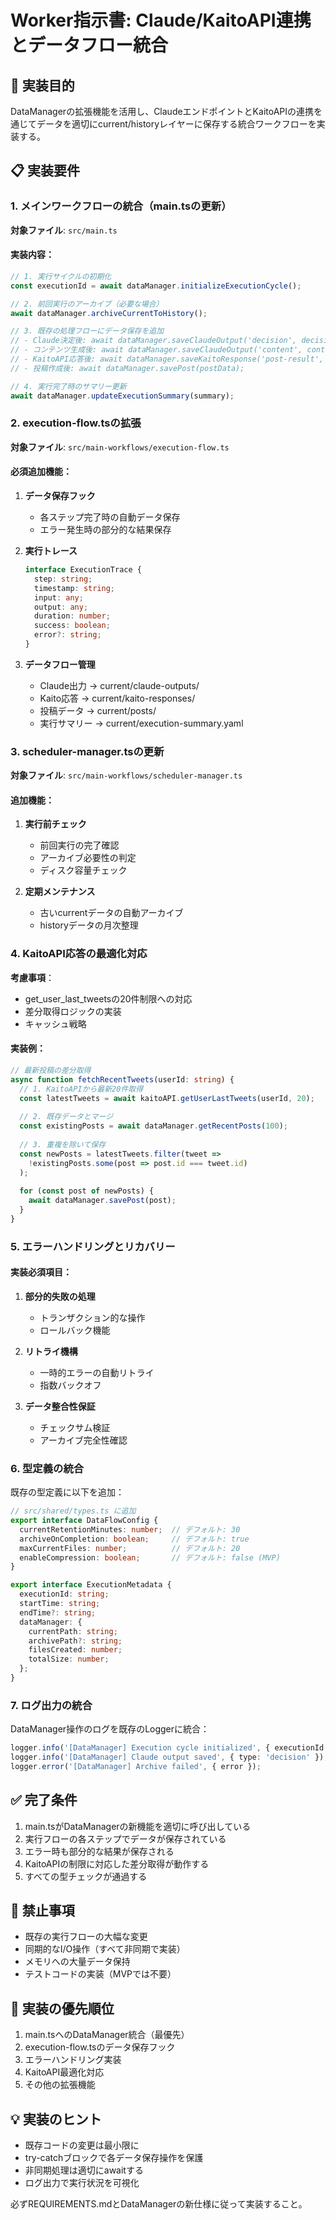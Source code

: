 # Worker指示書: Claude/KaitoAPI連携とデータフロー統合

## 🎯 実装目的
DataManagerの拡張機能を活用し、ClaudeエンドポイントとKaitoAPIの連携を通じてデータを適切にcurrent/historyレイヤーに保存する統合ワークフローを実装する。

## 📋 実装要件

### 1. メインワークフローの統合（main.tsの更新）

**対象ファイル**: `src/main.ts`

#### 実装内容：
```typescript
// 1. 実行サイクルの初期化
const executionId = await dataManager.initializeExecutionCycle();

// 2. 前回実行のアーカイブ（必要な場合）
await dataManager.archiveCurrentToHistory();

// 3. 既存の処理フローにデータ保存を追加
// - Claude決定後: await dataManager.saveClaudeOutput('decision', decision);
// - コンテンツ生成後: await dataManager.saveClaudeOutput('content', content);
// - KaitoAPI応答後: await dataManager.saveKaitoResponse('post-result', result);
// - 投稿作成後: await dataManager.savePost(postData);

// 4. 実行完了時のサマリー更新
await dataManager.updateExecutionSummary(summary);
```

### 2. execution-flow.tsの拡張

**対象ファイル**: `src/main-workflows/execution-flow.ts`

#### 必須追加機能：
1. **データ保存フック**
   - 各ステップ完了時の自動データ保存
   - エラー発生時の部分的な結果保存

2. **実行トレース**
   ```typescript
   interface ExecutionTrace {
     step: string;
     timestamp: string;
     input: any;
     output: any;
     duration: number;
     success: boolean;
     error?: string;
   }
   ```

3. **データフロー管理**
   - Claude出力 → current/claude-outputs/
   - Kaito応答 → current/kaito-responses/
   - 投稿データ → current/posts/
   - 実行サマリー → current/execution-summary.yaml

### 3. scheduler-manager.tsの更新

**対象ファイル**: `src/main-workflows/scheduler-manager.ts`

#### 追加機能：
1. **実行前チェック**
   - 前回実行の完了確認
   - アーカイブ必要性の判定
   - ディスク容量チェック

2. **定期メンテナンス**
   - 古いcurrentデータの自動アーカイブ
   - historyデータの月次整理

### 4. KaitoAPI応答の最適化対応

**考慮事項**：
- get_user_last_tweetsの20件制限への対応
- 差分取得ロジックの実装
- キャッシュ戦略

#### 実装例：
```typescript
// 最新投稿の差分取得
async function fetchRecentTweets(userId: string) {
  // 1. KaitoAPIから最新20件取得
  const latestTweets = await kaitoAPI.getUserLastTweets(userId, 20);
  
  // 2. 既存データとマージ
  const existingPosts = await dataManager.getRecentPosts(100);
  
  // 3. 重複を除いて保存
  const newPosts = latestTweets.filter(tweet => 
    !existingPosts.some(post => post.id === tweet.id)
  );
  
  for (const post of newPosts) {
    await dataManager.savePost(post);
  }
}
```

### 5. エラーハンドリングとリカバリー

#### 実装必須項目：
1. **部分的失敗の処理**
   - トランザクション的な操作
   - ロールバック機能

2. **リトライ機構**
   - 一時的エラーの自動リトライ
   - 指数バックオフ

3. **データ整合性保証**
   - チェックサム検証
   - アーカイブ完全性確認

### 6. 型定義の統合

既存の型定義に以下を追加：
```typescript
// src/shared/types.ts に追加
export interface DataFlowConfig {
  currentRetentionMinutes: number;  // デフォルト: 30
  archiveOnCompletion: boolean;     // デフォルト: true
  maxCurrentFiles: number;          // デフォルト: 20
  enableCompression: boolean;       // デフォルト: false (MVP)
}

export interface ExecutionMetadata {
  executionId: string;
  startTime: string;
  endTime?: string;
  dataManager: {
    currentPath: string;
    archivePath?: string;
    filesCreated: number;
    totalSize: number;
  };
}
```

### 7. ログ出力の統合

DataManager操作のログを既存のLoggerに統合：
```typescript
logger.info('[DataManager] Execution cycle initialized', { executionId });
logger.info('[DataManager] Claude output saved', { type: 'decision' });
logger.error('[DataManager] Archive failed', { error });
```

## ✅ 完了条件

1. main.tsがDataManagerの新機能を適切に呼び出している
2. 実行フローの各ステップでデータが保存されている
3. エラー時も部分的な結果が保存される
4. KaitoAPIの制限に対応した差分取得が動作する
5. すべての型チェックが通過する

## 🚫 禁止事項

- 既存の実行フローの大幅な変更
- 同期的なI/O操作（すべて非同期で実装）
- メモリへの大量データ保持
- テストコードの実装（MVPでは不要）

## 📝 実装の優先順位

1. main.tsへのDataManager統合（最優先）
2. execution-flow.tsのデータ保存フック
3. エラーハンドリング実装
4. KaitoAPI最適化対応
5. その他の拡張機能

## 💡 実装のヒント

- 既存コードの変更は最小限に
- try-catchブロックで各データ保存操作を保護
- 非同期処理は適切にawaitする
- ログ出力で実行状況を可視化

必ずREQUIREMENTS.mdとDataManagerの新仕様に従って実装すること。